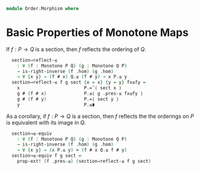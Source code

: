<!--
```agda
open import Cat.Prelude

open import Order.Base

import Cat.Reasoning

import Order.Reasoning
```
-->

```agda
module Order.Morphism where
```

# Basic Properties of Monotone Maps

<!--
```agda
private
  variable
    o ℓ : Level
    P Q : Poset o ℓ

```
-->

<!--
```agda
module _ {o ℓ o' ℓ'} {P : Poset o ℓ} {Q : Poset o' ℓ'} where
  private
    module P = Order.Reasoning P
    module Q = Order.Reasoning Q
```
-->

If $f : P \to Q$ is a section, then $f$ reflects the ordering of $Q$.

```agda
  section→reflect-≤
    : ∀ (f : Monotone P Q) (g : Monotone Q P)
    → is-right-inverse (f .hom) (g .hom)
    → ∀ {x y} → (f # x) Q.≤ (f # y) → x P.≤ y
  section→reflect-≤ f g sect {x = x} {y = y} fx≤fy =
    x                        P.=˘⟨ sect x ⟩
    g # (f # x)              P.≤⟨ g .pres-≤ fx≤fy ⟩
    g # (f # y)              P.=⟨ sect y ⟩
    y                        P.≤∎
```

As a corollary, if $f : P \to Q$ is a section, then $f$ reflects the
the orderings on $P$ is equivalent with its image in $Q$.

```agda
  section→≤-equiv
    : ∀ (f : Monotone P Q) (g : Monotone Q P)
    → is-right-inverse (f .hom) (g .hom)
    → ∀ {x y} → (x P.≤ y) ≃ (f # x Q.≤ f # y)
  section→≤-equiv f g sect =
    prop-ext! (f .pres-≤) (section→reflect-≤ f g sect)
```


<!--
```agda
module _ {o ℓ} {P Q : Poset o ℓ} where
  private
    module P = Order.Reasoning P
    module Q = Order.Reasoning Q

  open Cat.Reasoning (Posets o ℓ)
```
-->

<!--
```
  has-retract→reflects-≤
    : (f : Hom P Q)
    → Posets.has-retract f
    → ∀ {x y} → f # x Q.≤ f # y → x P.≤ y
  has-retract→reflects-≤ f f-ret =
    section→reflect-≤ f (f-ret .retract) (λ x → f-ret .is-retract #ₚ x)

  has-retract→≤-equiv
    : (f : Hom P Q)
    → Posets.has-retract f
    → ∀ {x y} → (x P.≤ y) ≃ (f # x Q.≤ f # y)
  has-retract→≤-equiv f f-ret =
    section→≤-equiv f (f-ret .retract) (λ x → f-ret .is-retract #ₚ x)

  iso→≤-equiv
    : (f : P ≅ Q)
    → ∀ {x y} → (x P.≤ y) ≃ (f .to # x Q.≤ f .to # y)
  iso→≤-equiv f = has-retract→≤-equiv (f .to) (iso→to-has-retract f)
```
-->
